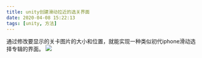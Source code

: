 ```yaml
---
title: unity创建滑动拉近的选关界面
date: 2020-04-08 15:22:13
tags: [unity, 方法]
---
```

通过修改要显示的关卡图片的大小和位置，就能实现一种类似初代iphone滑动选择专辑的界面。
![](1.0.png)